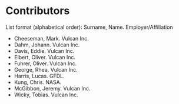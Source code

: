 # Contributors

List format (alphabetical order):  Surname, Name. Employer/Affiliation

* Cheeseman, Mark. Vulcan Inc.
* Dahm, Johann. Vulcan Inc.
* Davis, Eddie. Vulcan Inc.
* Elbert, Oliver. Vulcan Inc.
* Fuhrer, Oliver. Vulcan Inc.
* George, Rhea. Vulcan Inc.
* Harris, Lucas. GFDL.
* Kung, Chris. NASA.
* McGibbon, Jeremy. Vulcan Inc.
* Wicky, Tobias. Vulcan Inc.
